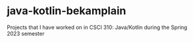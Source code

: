 # java-kotlin-bekamplain
Projects that I have worked on in CSCI 310: Java/Kotlin during the Spring 2023 semester
